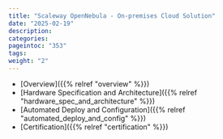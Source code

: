 ```yaml
---
title: "Scaleway OpenNebula - On-premises Cloud Solution"
date: "2025-02-19"
description:
categories:
pageintoc: "353"
tags:
weight: "2"
---
```


<a id="scaleway-opennebula-onprem-cloud-solution"></a>

<!--# Scaleway Opennebula - On-premises Cloud Solution -->

* [Overview]({{% relref "overview" %}})
* [Hardware Specification and Architecture]({{% relref "hardware_spec_and_architecture" %}})
* [Automated Deploy and Configuration]({{% relref "automated_deploy_and_config" %}})
* [Certification]({{% relref "certification" %}})
